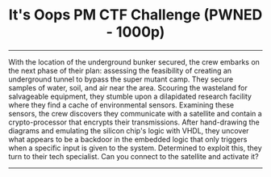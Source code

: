 # <h1 align="center">It's Oops PM CTF Challenge (PWNED - 1000p)</h1>

---

<p align="center">

With the location of the underground bunker secured, the crew embarks on the next phase of their plan: assessing the feasibility of creating an underground tunnel to bypass the super mutant camp. 
They secure samples of water, soil, and air near the area. 
Scouring the wasteland for salvageable equipment, they stumble upon a dilapidated research facility where they find a cache of environmental sensors. 
Examining these sensors, the crew discovers they communicate with a satellite and contain a crypto-processor that encrypts their transmissions. 
After hand-drawing the diagrams and emulating the silicon chip's logic with VHDL, they uncover what appears to be a backdoor in the embedded logic that only triggers when a specific input is given to the system. 
Determined to exploit this, they turn to their tech specialist. Can you connect to the satellite and activate it?
  
</p>

---
